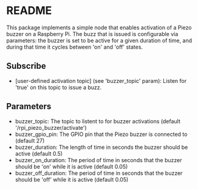 # README #

This package implements a simple node that enables activation of a Piezo buzzer
on a Raspberry Pi. The buzz that is issued is configurable via parameters: the
buzzer is set to be active for a given duration of time, and during that time
it cycles between 'on' and 'off' states.

## Subscribe ##

* \[user-defined activation topic\] (see 'buzzer\_topic' param): Listen for 'true' on this topic to issue a buzz.

## Parameters ##

* buzzer\_topic: The topic to listent to for buzzer activations (default '/rpi\_piezo\_buzzer/activate')
* buzzer\_gpio\_pin: The GPIO pin that the Piezo buzzer is connected to (default 27)
* buzzer\_duration: The length of time in seconds the buzzer should be active (default 0.5)
* buzzer\_on\_duration: The period of time in seconds that the buzzer should be 'on' while it is active (default 0.05)
* buzzer\_off\_duration: The period of time in seconds that the buzzer should be 'off' while it is active (default 0.05)

